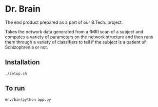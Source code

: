 # Dr. Brain

The end product prepared as a part of our B.Tech. project.

Takes the network data generated from a fMRI scan of a subject and computes a variety of parameters on the network structure and then runs them through a variety of classifiers to tell if the subject is a patient of Schizophrenia or not.

## Installation

    ./setup.sh

## To run

	env/bin/python app.py


